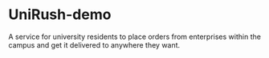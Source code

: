 # UniRush-demo
A service for university residents to place orders from enterprises within the campus and get it delivered to anywhere they want.

